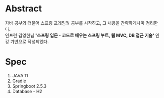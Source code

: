 # Abstract
자바 공부와 더불어 스프링 프레임웍 공부를 시작하고, 그 내용을 간략하게나마 정리한다.  
인프런 김영한님 **'스프링 입문 - 코드로 배우는 스프링 부트, 웹 MVC, DB 접근 기술'** 인강 기반으로 작성되었다.

# Spec
1. JAVA 11
2. Gradle
3. Springboot 2.5.3
4. Database - H2






